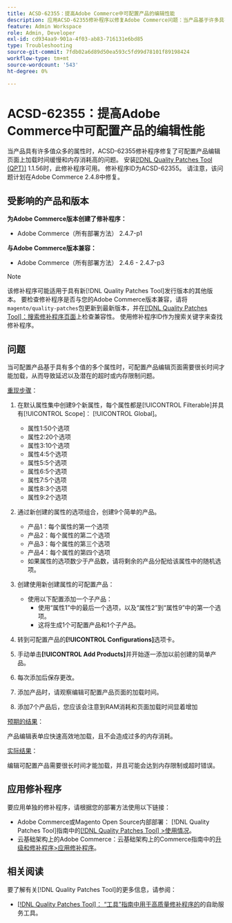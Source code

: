 ```yaml
---
title: ACSD-62355：提高Adobe Commerce中可配置产品的编辑性能
description: 应用ACSD-62355修补程序以修复Adobe Commerce问题：当产品基于许多具有许多值的属性时，该问题会导致可配置产品编辑页面加载缓慢。
feature: Admin Workspace
role: Admin, Developer
exl-id: cd934aa9-901a-4f03-ab83-716131e6bd85
type: Troubleshooting
source-git-commit: 7fdb02a6d89d50ea593c5fd99d78101f89198424
workflow-type: tm+mt
source-wordcount: '543'
ht-degree: 0%

---
```


# ACSD-62355：提高Adobe Commerce中可配置产品的编辑性能

当产品具有许多值众多的属性时，ACSD-62355修补程序修复了可配置产品编辑页面上加载时间缓慢和内存消耗高的问题。 安装[[!DNL Quality Patches Tool (QPT)]](/help/tools/quality-patches-tool/quality-patches-tool-to-self-serve-quality-patches.md) 1.1.56时，此修补程序可用。 修补程序ID为ACSD-62355。 请注意，该问题计划在Adobe Commerce 2.4.8中修复。

## 受影响的产品和版本

**为Adobe Commerce版本创建了修补程序：**

* Adobe Commerce（所有部署方法） 2.4.7-p1

**与Adobe Commerce版本兼容：**

* Adobe Commerce（所有部署方法） 2.4.6 - 2.4.7-p3

>[!NOTE]
>
>该修补程序可能适用于具有新[!DNL Quality Patches Tool]发行版本的其他版本。 要检查修补程序是否与您的Adobe Commerce版本兼容，请将`magento/quality-patches`包更新到最新版本，并在[[!DNL Quality Patches Tool]：搜索修补程序页面](https://experienceleague.adobe.com/tools/commerce-quality-patches/index.html)上检查兼容性。 使用修补程序ID作为搜索关键字来查找修补程序。

## 问题

当可配置产品基于具有多个值的多个属性时，可配置产品编辑页面需要很长时间才能加载，从而导致延迟以及潜在的超时或内存限制问题。

<u>重现步骤</u>：

1. 在默认属性集中创建9个新属性，每个属性都是[!UICONTROL Filterable]并具有[!UICONTROL Scope]： [!UICONTROL Global]。
   * 属性1:50个选项
   * 属性2:20个选项
   * 属性3:10个选项
   * 属性4:5个选项
   * 属性5:5个选项
   * 属性6:5个选项
   * 属性7:5个选项
   * 属性8:3个选项
   * 属性9:2个选项

1. 通过新创建的属性的选项组合，创建9个简单的产品。
   * 产品1：每个属性的第一个选项
   * 产品2：每个属性的第二个选项
   * 产品3：每个属性的第三个选项
   * 产品4：每个属性的第四个选项
   * 如果属性的选项数少于产品数，请将剩余的产品分配给该属性中的随机选项。

1. 创建使用新创建属性的可配置产品：
   * 使用以下配置添加一个子产品：
      * 使用“属性1”中的最后一个选项，以及“属性2”到“属性9”中的第一个选项。
      * 这将生成1个可配置产品和1个子产品。
1. 转到可配置产品的&#x200B;**[!UICONTROL Configurations]**&#x200B;选项卡。
1. 手动单击&#x200B;**[!UICONTROL Add Products]**&#x200B;并开始逐一添加以前创建的简单产品。
1. 每次添加后保存更改。
1. 添加产品时，请观察编辑可配置产品页面的加载时间。
1. 添加7个产品后，您应该会注意到RAM消耗和页面加载时间显着增加

<u>预期的结果</u>：

产品编辑表单应快速高效地加载，且不会造成过多的内存消耗。

<u>实际结果</u>：

编辑可配置产品需要很长时间才能加载，并且可能会达到内存限制或超时错误。

## 应用修补程序

要应用单独的修补程序，请根据您的部署方法使用以下链接：

* Adobe Commerce或Magento Open Source内部部署： [!DNL Quality Patches Tool]指南中的[[!DNL Quality Patches Tool] >使用情况](/help/tools/quality-patches-tool/usage.md)。
* 云基础架构上的Adobe Commerce：云基础架构上的Commerce指南中的[升级和修补程序>应用修补程序](https://experienceleague.adobe.com/docs/commerce-cloud-service/user-guide/develop/upgrade/apply-patches.html)。

## 相关阅读

要了解有关[!DNL Quality Patches Tool]的更多信息，请参阅：

* [[!DNL Quality Patches Tool]： “工具”指南中用于高质量修补程序的](/help/tools/quality-patches-tool/quality-patches-tool-to-self-serve-quality-patches.md)的自助服务工具。
